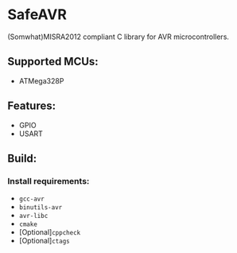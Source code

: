 # SafeAVR

(Somwhat)MISRA2012 compliant C library for AVR microcontrollers.

## Supported MCUs:

* ATMega328P

## Features:

* GPIO
* USART

## Build:

### Install requirements:

* `gcc-avr`
* `binutils-avr`
* `avr-libc`
* `cmake`
* [Optional]`cppcheck`
* [Optional]`ctags`

